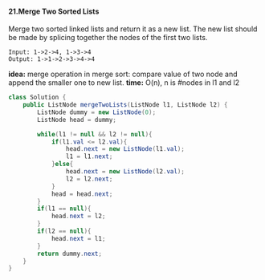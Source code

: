 #### 21.Merge Two Sorted Lists
Merge two sorted linked lists and return it as a new list. The new list should be made by splicing together the nodes of the first two lists.
```
Input: 1->2->4, 1->3->4
Output: 1->1->2->3->4->4
```

__idea:__ merge operation in merge sort: compare value of two node and append the smaller one to new list.
__time:__ O(n), n is #nodes in l1 and l2

```java
class Solution {
    public ListNode mergeTwoLists(ListNode l1, ListNode l2) {
        ListNode dummy = new ListNode(0);
        ListNode head = dummy;

        while(l1 != null && l2 != null){
            if(l1.val <= l2.val){
                head.next = new ListNode(l1.val);
                l1 = l1.next;
            }else{
                head.next = new ListNode(l2.val);
                l2 = l2.next;
            }
            head = head.next;
        }
        if(l1 == null){
            head.next = l2;
        }
        if(l2 == null){
            head.next = l1;
        }
        return dummy.next;
    }
}
```
